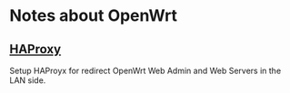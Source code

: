 # Notes about OpenWrt

## [HAProxy](http://www.haproxy.org)

Setup HAProyx for redirect OpenWrt Web Admin and Web Servers in the LAN side.
